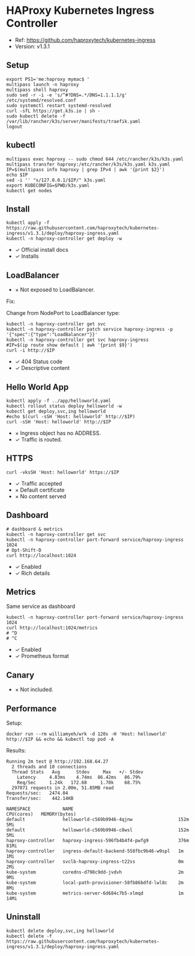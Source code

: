 HAProxy Kubernetes Ingress Controller
=====================================

* Ref: https://github.com/haproxytech/kubernetes-ingress
* Version: v1.3.1


Setup
-----

    export PS1='me:haproxy mymac$ '
    multipass launch -n haproxy
    multipass shell haproxy
    sudo sed -r -i -e 's/^#?DNS=.*/DNS=1.1.1.1/g' /etc/systemd/resolved.conf
    sudo systemctl restart systemd-resolved
    curl -sfL https://get.k3s.io | sh -
    sudo kubectl delete -f /var/lib/rancher/k3s/server/manifests/traefik.yaml
    logout


kubectl
-------

    multipass exec haproxy -- sudo chmod 644 /etc/rancher/k3s/k3s.yaml
    multipass transfer haproxy:/etc/rancher/k3s/k3s.yaml k3s.yaml
    IP=$(multipass info haproxy | grep IPv4 | awk '{print $2}')
    echo $IP
    sed -i '' "s/127.0.0.1/$IP/" k3s.yaml
    export KUBECONFIG=$PWD/k3s.yaml
    kubectl get nodes


Install
-------

    kubectl apply -f https://raw.githubusercontent.com/haproxytech/kubernetes-ingress/v1.3.1/deploy/haproxy-ingress.yaml
    kubectl -n haproxy-controller get deploy -w

* ✓ Official install docs
* ✓ Installs


LoadBalancer
------------

* × Not exposed to LoadBalancer.

Fix:

Change from NodePort to LoadBalancer type:

    kubectl -n haproxy-controller get svc
    kubectl -n haproxy-controller patch service haproxy-ingress -p '{"spec":{"type":"LoadBalancer"}}'
    kubectl -n haproxy-controller get svc haproxy-ingress
    #IP=$(ip route show default | awk '{print $9}')
    curl -i http://$IP

* ✓ 404 Status code
* ✓ Descriptive content


Hello World App
---------------

    kubectl apply -f ../app/helloworld.yaml
    kubectl rollout status deploy helloworld -w
    kubectl get deploy,svc,ing helloworld
    #echo $(curl -sSH 'Host: helloworld' http://$IP)
    curl -sSH 'Host: helloworld' http://$IP

* × Ingress object has no ADDRESS.
* ✓ Traffic is routed.


HTTPS
-----

    curl -vksSH 'Host: helloworld' https://$IP

* ✓ Traffic accepted
* × Default certificate
* × No content served


Dashboard
---------

    # dashboard & metrics
    kubectl -n haproxy-controller get svc
    kubectl -n haproxy-controller port-forward service/haproxy-ingress 1024
    # Opt-Shift-D
    curl http://localhost:1024

* ✓ Enabled
* ✓ Rich details


Metrics
-------

Same service as dashboard

    kubectl -n haproxy-controller port-forward service/haproxy-ingress 1024
    curl http://localhost:1024/metrics
    # ^D
    # ^C

* ✓ Enabled
* ✓ Prometheus format


Canary
------

* × Not included.


Performance
-----------

Setup:

    docker run --rm williamyeh/wrk -d 120s -H 'Host: helloworld' http://$IP && echo && kubectl top pod -A

Results:

```
Running 2m test @ http://192.168.64.27
  2 threads and 10 connections
  Thread Stats   Avg      Stdev     Max   +/- Stdev
    Latency     4.83ms    4.74ms  86.42ms   86.79%
    Req/Sec     1.24k   172.68     1.70k    68.75%
  297071 requests in 2.00m, 51.85MB read
Requests/sec:   2474.04
Transfer/sec:    442.14KB

NAMESPACE            NAME                                       CPU(cores)   MEMORY(bytes)
default              helloworld-c569b9946-4qjnw                 152m         5Mi
default              helloworld-c569b9946-c8wsl                 152m         5Mi
haproxy-controller   haproxy-ingress-596fb4b4f4-pwfg9           376m         81Mi
haproxy-controller   ingress-default-backend-558fbc9b46-w9spl   1m           1Mi
haproxy-controller   svclb-haproxy-ingress-t22ss                0m           2Mi
kube-system          coredns-d798c9dd-jvdvh                     2m           9Mi
kube-system          local-path-provisioner-58fb86bdfd-lwl8c    2m           8Mi
kube-system          metrics-server-6d684c7b5-xlmqd             1m           14Mi
```


Uninstall
---------

    kubectl delete deploy,svc,ing helloworld
    kubectl delete -f https://raw.githubusercontent.com/haproxytech/kubernetes-ingress/v1.3.1/deploy/haproxy-ingress.yaml


